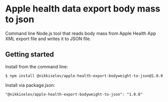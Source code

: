 # Apple health data export body mass to json
Command line Node.js tool that reads body mass from Apple Health App XML export file and writes it to JSON file. 

## Getting started

Install from the command line:

`$ npm install @nikkiselev/apple-health-export-bodyweight-to-json@1.0.0`

Install via package.json:

`"@nikkiselev/apple-health-export-bodyweight-to-json": "1.0.0"`
